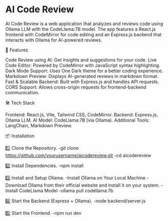 # AI Code Review

AI Code Review is a web application that analyzes and reviews code using Ollama LLM with the CodeLlama:7B model. The app features a React.js frontend with CodeMirror for code editing and an Express.js backend that interacts with Ollama for AI-powered reviews.

🚀 Features

Code Review using AI: Get insights and suggestions for your code.
Live Code Editor: Powered by CodeMirror with JavaScript syntax highlighting.
Dark Mode Support: Uses One Dark theme for a better coding experience.
Markdown Preview: Displays AI-generated reviews in markdown format.
Fast & Scalable Backend: Built with Express.js and handles API requests.
CORS Support: Allows cross-origin requests for frontend-backend communication.

🛠️ Tech Stack

Frontend: React.js, Vite, Tailwind CSS, CodeMirror.
Backend: Express.js, Ollama LLM.
AI Model: CodeLlama:7B (via Ollama).
Additional Tools: LangChain, Markdown Preview.

📦 Installation

1️⃣ Clone the Repository.
-git clone https://github.com/yourusername/aicodereview.git
-cd aicodereview

2️⃣ Install Dependencies.
-npm install

3️⃣ Install and Setup Ollama.
-Install Ollama on Your Local Machine
-Download Ollama from their official website and install it on your system.
-Install CodeLlama Model
-ollama pull codellama:7b

4️⃣ Start the Backend (Express + Ollama).
-node backend/server.js

5️⃣ Start the Frontend.
-npm run dev
